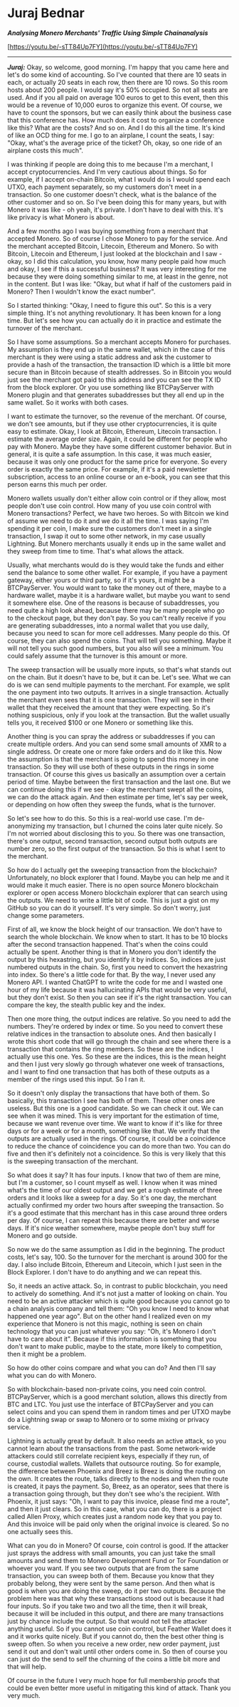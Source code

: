 # Juraj Bednar

_**Analysing Monero Merchants' Traffic Using Simple Chainanalysis**_

[https://youtu.be/-sTT84Up7FY](https://youtu.be/-sTT84Up7FY)

---

_**Juraj:**_ Okay, so welcome, good morning. I'm happy that you came here and let's do some kind of accounting. So I've counted that there are 10 seats in each, or actually 20 seats in each row, then there are 10 rows. So this room hosts about 200 people. I would say it's 50% occupied. So not all seats are used. And if you all paid on average 100 euros to get to this event, then this would be a revenue of 10,000 euros to organize this event. Of course, we have to count the sponsors, but we can easily think about the business case that this conference has. How much does it cost to organize a conference like this? What are the costs? And so on. And I do this all the time. It's kind of like an OCD thing for me. I go to an airplane, I count the seats, I say: "Okay, what's the average price of the ticket? Oh, okay, so one ride of an airplane costs this much".

I was thinking if people are doing this to me because I'm a merchant, I accept cryptocurrencies. And I'm very cautious about things. So for example, if I accept on-chain Bitcoin, what I would do is I would spend each UTXO, each payment separately, so my customers don't meet in a transaction. So one customer doesn't check, what is the balance of the other customer and so on. So I've been doing this for many years, but with Monero it was like - oh yeah, it's private. I don't have to deal with this. It's like privacy is what Monero is about.

And a few months ago I was buying something from a merchant that accepted Monero. So of course I chose Monero to pay for the service. And the merchant accepted Bitcoin, Litecoin, Ethereum and Monero. So with Bitcoin, Litecoin and Ethereum, I just looked at the blockchain and I saw - okay, so I did this calculation, you know, how many people paid how much and okay, I see if this a successful business? It was very interesting for me because they were doing something similar to me, at least in the genre, not in the content. But I was like: "Okay, but what if half of the customers paid in Monero? Then I wouldn't know the exact number".

So I started thinking: "Okay, I need to figure this out". So this is a very simple thing. It's not anything revolutionary. It has been known for a long time. But let's see how you can actually do it in practice and estimate the turnover of the merchant.

So I have some assumptions. So a merchant accepts Monero for purchases. My assumption is they end up in the same wallet, which in the case of this merchant is they were using a static address and ask the customer to provide a hash of the transaction, the transaction ID which is a little bit more secure than in Bitcoin because of stealth addresses. So in Bitcoin you would just see the merchant got paid to this address and you can see the TX ID from the block explorer. Or you use something like BTCPayServer with Monero plugin and that generates subaddresses but they all end up in the same wallet. So it works with both cases.

I want to estimate the turnover, so the revenue of the merchant. Of course, we don't see amounts, but if they use other cryptocurrencies, it is quite easy to estimate. Okay, I look at Bitcoin, Ethereum, Litecoin transaction. I estimate the average order size. Again, it could be different for people who pay with Monero. Maybe they have some different customer behavior. But in general, it is quite a safe assumption. In this case, it was much easier, because it was only one product for the same price for everyone. So every order is exactly the same price. For example, if it's a paid newsletter subscription, access to an online course or an e-book, you can see that this person earns this much per order.

Monero wallets usually don't either allow coin control or if they allow, most people don't use coin control. How many of you use coin control with Monero transactions? Perfect, we have two heroes. So with Bitcoin we kind of assume we need to do it and we do it all the time. I was saying I'm spending it per coin, I make sure the customers don't meet in a single transaction, I swap it out to some other network, in my case usually Lightning. But Monero merchants usually it ends up in the same wallet and they sweep from time to time. That's what allows the attack.

Usually, what merchants would do is they would take the funds and either send the balance to some other wallet. For example, if you have a payment gateway, either yours or third party, so if it's yours, it might be a BTCPayServer. You would want to take the money out of there, maybe to a hardware wallet, maybe it is a hardware wallet, but maybe you want to send it somewhere else. One of the reasons is because of subaddresses, you need quite a high look ahead, because there may be many people who go to the checkout page, but they don't pay. So you can't really receive if you are generating subaddresses, into a normal wallet that you use daily, because you need to scan for more cell addresses. Many people do this. Of course, they can also spend the coins. That will tell you something. Maybe it will not tell you such good numbers, but you also will see a minimum. You could safely assume that the turnover is this amount or more.

The sweep transaction will be usually more inputs, so that's what stands out on the chain. But it doesn't have to be, but it can be. Let's see. What we can do is we can send multiple payments to the merchant. For example, we split the one payment into two outputs. It arrives in a single transaction. Actually the merchant even sees that it is one transaction. They will see in their wallet that they received the amount that they were expecting. So it's nothing suspicious, only if you look at the transaction. But the wallet usually tells you, it received $100 or one Monero or something like this.

Another thing is you can spray the address or subaddresses if you can create multiple orders. And you can send some small amounts of XMR to a single address. Or create one or more fake orders and do it like this. Now the assumption is that the merchant is going to spend this money in one transaction. So they will use both of these outputs in the rings in some transaction. Of course this gives us basically an assumption over a certain period of time. Maybe between the first transaction and the last one. But we can continue doing this if we see - okay the merchant swept all the coins, we can do the attack again. And then estimate per time, let's say per week, or depending on how often they sweep the funds, what is the turnover.

So let's see how to do this. So this is a real-world use case. I'm de-anonymizing my transaction, but I churned the coins later quite nicely. So I'm not worried about disclosing this to you. So there was one transaction, there's one output, second transaction, second output both outputs are number zero, so the first output of the transaction. So this is what I sent to the merchant.

So how do I actually get the sweeping transaction from the blockchain? Unfortunately, no block explorer that I found. Maybe you can help me and it would make it much easier. There is no open source Monero blockchain explorer or open access Monero blockchain explorer that can search using the outputs. We need to write a little bit of code. This is just a gist on my GitHub so you can do it yourself. It's very simple. So don't worry, just change some parameters.

First of all, we know the block height of our transaction. We don't have to search the whole blockchain. We know when to start. It has to be 10 blocks after the second transaction happened. That's when the coins could actually be spent. Another thing is that in Monero you don't identify the output by this hexastring, but you identify it by indices. So, indices are just numbered outputs in the chain. So, first you need to convert the hexastring into index. So there's a little code for that. By the way, I never used any Monero API. I wanted ChatGPT to write the code for me and I wasted one hour of my life because it was hallucinating APIs that would be very useful, but they don't exist. So then you can see if it's the right transaction. You can compare the key, the stealth public key and the index.

Then one more thing, the output indices are relative. So you need to add the numbers. They're ordered by index or time. So you need to convert these relative indices in the transaction to absolute ones. And then basically I wrote this short code that will go through the chain and see where there is a transaction that contains the ring members. So these are the indices, I actually use this one. Yes. So these are the indices, this is the mean height and then I just very slowly go through whatever one week of transactions, and I want to find one transaction that has both of these outputs as a member of the rings used this input. So I ran it.

So it doesn't only display the transactions that have both of them. So basically, this transaction I see has both of them. These other ones are useless. But this one is a good candidate. So we can check it out. We can see when it was mined. This is very important for the estimation of time, because we want revenue over time. We want to know if it's like for three days or for a week or for a month, something like that. We verify that the outputs are actually used in the rings. Of course, it could be a coincidence to reduce the chance of coincidence you can do more than two. You can do five and then it's definitely not a coincidence. So this is very likely that this is the sweeping transaction of the merchant.

So what does it say? It has four inputs. I know that two of them are mine, but I'm a customer, so I count myself as well. I know when it was mined what's the time of our oldest output and we get a rough estimate of three orders and it looks like a sweep for a day. So it's one day, the merchant actually confirmed my order two hours after sweeping the transaction. So it's a good estimate that this merchant has in this case around three orders per day. Of course, I can repeat this because there are better and worse days. If it's nice weather somewhere, maybe people don't buy stuff for Monero and go outside.

So now we do the same assumption as I did in the beginning. The product costs, let's say, 100. So the turnover for the merchant is around 300 for the day. I also include Bitcoin, Ethereum and Litecoin, which I just seen in the Block Explorer. I don't have to do anything and we can repeat this.

So, it needs an active attack. So, in contrast to public blockchain, you need to actively do something. And it's not just a matter of looking on chain. You need to be an active attacker which is quite good because you cannot go to a chain analysis company and tell them: "Oh you know I need to know what happened one year ago". But on the other hand I realized even on my experience that Monero is not this magic, nothing is seen on chain technology that you can just whatever you say: "Oh, it's Monero I don't have to care about it". Because if this information is something that you don't want to make public, maybe to the state, more likely to competition, then it might be a problem.

So how do other coins compare and what you can do? And then I'll say what you can do with Monero.

So with blockchain-based non-private coins, you need coin control. BTCPayServer, which is a good merchant solution, allows this directly from BTC and LTC. You just use the interface of BTCPayServer and you can select coins and you can spend them in random times and per UTXO maybe do a Lightning swap or swap to Monero or to some mixing or privacy service.

Lightning is actually great by default. It also needs an active attack, so you cannot learn about the transactions from the past. Some network-wide attackers could still correlate recipient keys, especially if they run, of course, custodial wallets. Wallets that outsource routing. So for example, the difference between Phoenix and Breez is Breez is doing the routing on the own. It creates the route, talks directly to the nodes and when the route is created, it pays the payment. So, Breez, as an operator, sees that there is a transaction going through, but they don't see who's the recipient. With Phoenix, it just says: "Oh, I want to pay this invoice, please find me a route", and then it just clears. So in this case, what you can do, there is a project called Allen Proxy, which creates just a random node key that you pay to. And this invoice will be paid only when the original invoice is cleared. So no one actually sees this.

What can you do in Monero? Of course, coin control is good. If the attacker just sprays the address with small amounts, you can just take the small amounts and send them to Monero Development Fund or Tor Foundation or whoever you want. If you see two outputs that are from the same transaction, you can sweep both of them. Because you know that they probably belong, they were sent by the same person. And then what is good is when you are doing the sweep, do it per two outputs. Because the problem here was that why these transactions stood out is because it had four inputs. So if you take two and two all the time, then it will break, because it will be included in this output, and there are many transactions just by chance include the output. So that would not tell the attacker anything useful. So if you cannot use coin control, but Feather Wallet does it and it works quite nicely. But if you cannot do, then the best other thing is sweep often. So when you receive a new order, new order payment, just send it out and don't wait until other orders come in. So then of course you can just do the send to self the churning of the coins a little bit more and that will help.

Of course in the future I very much hope for full membership proofs that could be even better more useful in mitigating this kind of attack. Thank you very much.